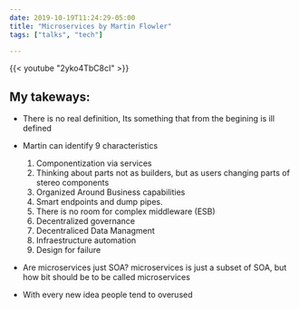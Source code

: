 ```yaml
--- 
date: 2019-10-19T11:24:29-05:00
title: "Microservices by Martin Flowler"
tags: ["talks", "tech"]

---
```


{{< youtube "2yko4TbC8cI" >}}

## My takeways:

- There is no real definition, Its something that from the begining is ill defined
- Martin can identify 9 characteristics 

    1. Componentization via services
    2. Thinking about parts not as builders, but as users changing parts of stereo components 
    3. Organized Around Business capabilities
    4. Smart endpoints and dump pipes.  
    5. There is no room for complex middleware (ESB)
    6. Decentralized governance
    7. Decentraliced Data Managment
    8. Infraestructure automation
    9. Design for failure
- Are microservices just SOA?   microservices is just a subset of SOA, but how bit should be to be
 called microservices
- With every new idea people tend to overused

